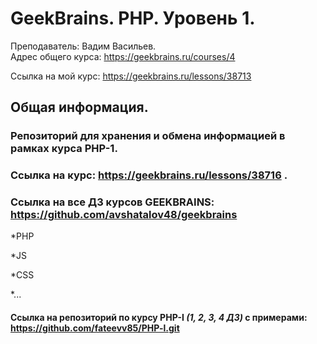 # GeekBrains. PHP. Уровень 1.
Преподаватель: Вадим Васильев.<br>
Адрес общего курса: https://geekbrains.ru/courses/4 <br>


Ссылка на мой курс: https://geekbrains.ru/lessons/38713 <br>

## Общая информация.
### Репозиторий для хранения и обмена информацией в рамках курса PHP-1.
### Cсылка на курс: https://geekbrains.ru/lessons/38716 .

### Ссылка на все ДЗ курсов GEEKBRAINS: https://github.com/avshatalov48/geekbrains
*PHP

*JS

*CSS

*...
#### Ссылка на репозиторий по курсу PHP-I   *(1, 2, 3, 4 ДЗ)* с примерами: https://github.com/fateevv85/PHP-l.git
